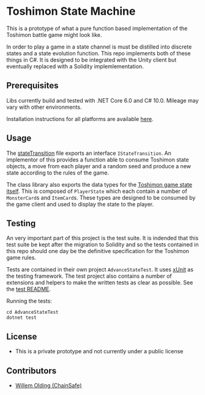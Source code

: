 # Toshimon State Machine

This is a prototype of what a pure function based implementation of the Toshimon battle game might look like.

In order to play a game in a state channel is must be distilled into discrete states and a state evolution function. This repo implements both of these things in C#. It is designed to be integrated with the Unity client but eventually replaced with a Solidity implemlementation.

## Prerequisites

Libs currently build and tested with .NET Core 6.0 and C# 10.0. Mileage may vary with other environments.

Installation instructions for all platforms are available [here](https://docs.microsoft.com/en-us/dotnet/core/install/).

## Usage

The [stateTransition](./AdvanceState/stateTransition.cs) file exports an interface `IStateTransition`. An implementor of this provides a function able to consume Toshimon state objects, a move from each player and a random seed and produce a new state according to the rules of the game.

The class library also exports the data types for the [Toshimon game state itself](./AdvanceState/DataTypes.cs). This is composed of `PlayerState` which each contain a number of `MonsterCard`s and `ItemCard`s. These types are designed to be consumed by the game client and used to display the state to the player.

## Testing

An very important part of this project is the test suite. It is indended that this test suite be kept after the migration to Solidity and so the tests contained in this repo should one day be the definitive specification for the Toshimon game rules.

Tests are contained in their own project `AdvanceStateTest`. It uses [xUnit](https://xunit.net/#documentation) as the testing framework. The test project also contains a number of extensions and helpers to make the written tests as clear as possible. See the [test README](./AdvanceStateTest/README.md).

Running the tests:

```shell
cd AdvanceStateTest
dotnet test

```

## License

- This is a private prototype and not currently under a public license

## Contributors

- [Willem Olding (ChainSafe)](github.com/willemolding/)

